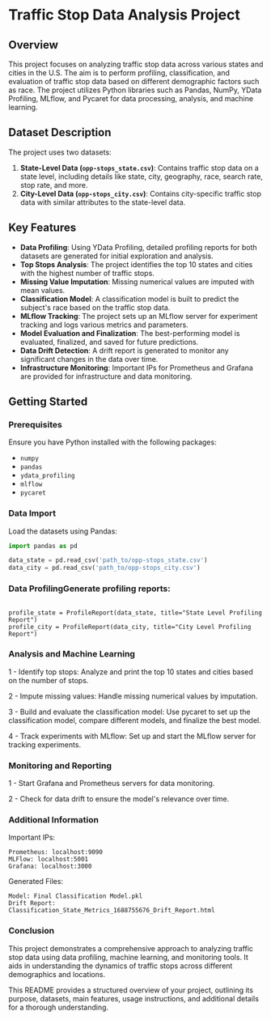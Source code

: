 # Traffic Stop Data Analysis Project

## Overview
This project focuses on analyzing traffic stop data across various states and cities in the U.S. The aim is to perform profiling, classification, and evaluation of traffic stop data based on different demographic factors such as race. The project utilizes Python libraries such as Pandas, NumPy, YData Profiling, MLflow, and Pycaret for data processing, analysis, and machine learning.

## Dataset Description
The project uses two datasets:
1. **State-Level Data (`opp-stops_state.csv`)**: Contains traffic stop data on a state level, including details like state, city, geography, race, search rate, stop rate, and more.
2. **City-Level Data (`opp-stops_city.csv`)**: Contains city-specific traffic stop data with similar attributes to the state-level data.

## Key Features
- **Data Profiling**: Using YData Profiling, detailed profiling reports for both datasets are generated for initial exploration and analysis.
- **Top Stops Analysis**: The project identifies the top 10 states and cities with the highest number of traffic stops.
- **Missing Value Imputation**: Missing numerical values are imputed with mean values.
- **Classification Model**: A classification model is built to predict the subject's race based on the traffic stop data.
- **MLflow Tracking**: The project sets up an MLflow server for experiment tracking and logs various metrics and parameters.
- **Model Evaluation and Finalization**: The best-performing model is evaluated, finalized, and saved for future predictions.
- **Data Drift Detection**: A drift report is generated to monitor any significant changes in the data over time.
- **Infrastructure Monitoring**: Important IPs for Prometheus and Grafana are provided for infrastructure and data monitoring.

## Getting Started
### Prerequisites
Ensure you have Python installed with the following packages:
- `numpy`
- `pandas`
- `ydata_profiling`
- `mlflow`
- `pycaret`

### Data Import
Load the datasets using Pandas:
```python
import pandas as pd

data_state = pd.read_csv('path_to/opp-stops_state.csv')
data_city = pd.read_csv('path_to/opp-stops_city.csv')
```
### Data ProfilingGenerate profiling reports:
```from ydata_profiling import ProfileReport

profile_state = ProfileReport(data_state, title="State Level Profiling Report")
profile_city = ProfileReport(data_city, title="City Level Profiling Report")
```
### Analysis and Machine Learning

1 - Identify top stops:
    Analyze and print the top 10 states and cities based on the number of stops.
    
2 - Impute missing values:
    Handle missing numerical values by imputation.
    
3 - Build and evaluate the classification model:
    Use pycaret to set up the classification model, compare different models, and finalize the best model.
    
4 - Track experiments with MLflow:
    Set up and start the MLflow server for tracking experiments.

### Monitoring and Reporting

1 - Start Grafana and Prometheus servers for data monitoring.

2 - Check for data drift to ensure the model's relevance over time.

### Additional Information

Important IPs:

    Prometheus: localhost:9090
    MLFlow: localhost:5001
    Grafana: localhost:3000
    
Generated Files:

    Model: Final Classification Model.pkl
    Drift Report: Classification_State_Metrics_1688755676_Drift_Report.html

### Conclusion

This project demonstrates a comprehensive approach to analyzing traffic stop data using data profiling, machine learning, and monitoring tools. It aids in understanding the dynamics of traffic stops across different demographics and locations.


This README provides a structured overview of your project, outlining its purpose, datasets, main features, usage instructions, and additional details for a thorough understanding.

